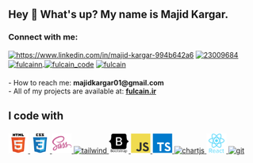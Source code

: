 <h2 align="left">Hey 👋 What's up? My name is Majid Kargar.</h2>

####
<h3 align="left">Connect with me:</h3>
<p align="left">
    <a
        href="https://linkedin.com/in/https://www.linkedin.com/in/majid-kargar-994b642a6"
        target="blank"
        ><img
            align="center"
            src="https://raw.githubusercontent.com/rahuldkjain/github-profile-readme-generator/master/src/    images/icons/Social/linked-in-alt.svg"
            alt="https://www.linkedin.com/in/majid-kargar-994b642a6"
            height="30"
            width="40"
    /></a>
    <a href="https://stackoverflow.com/users/23009684" target="blank"
        ><img
            align="center"
            src="https://raw.githubusercontent.com/rahuldkjain/github-profile-readme-generator/master/src/images/icons/Social/stack-overflow.svg"
            alt="23009684"
            height="30"
            width="40"
    /></a>
    <a href="https://instagram.com/fulcainn" target="blank"
        ><img
            align="center"
            src="https://raw.githubusercontent.com/rahuldkjain/github-profile-readme-generator/master/src/images/icons/Social/instagram.svg"
            alt="fulcainn"
            height="30"
            width="40"
        />
    </a>
    <a href="https://twitter.com/fulcain_code" target="blank"
        ><img
            align="center"
            src="https://raw.githubusercontent.com/rahuldkjain/github-profile-readme-generator/master/src/images/icons/Social/twitter.svg"
            alt="fulcain_code"
            height="30"
            width="40"
    /></a>
    <a href="https://codepen.io/fulcain" target="blank"
        ><img
            align="center"
            src="https://raw.githubusercontent.com/rahuldkjain/github-profile-readme-generator/master/src/images/icons/Social/codepen.svg"
            alt="fulcain"
            height="30"
            width="40"
    /></a>
</p>

####
<p align="left">-  How to reach me: <b>majidkargar01@gmail.com</b> <br>- All of my projects are available at: <b><a href="https://fulcain.ir" target="_blank">fulcain.ir</a></b>

###

<h2 align="left">I code with</h2>

###
<p align="left">
    <!-- HTML -->
    <a href="https://www.w3.org/html/" target="_blank" rel="noreferrer">
        <img
            src="https://raw.githubusercontent.com/devicons/devicon/master/icons/html5/html5-original-wordmark.svg"
            alt="html5"
            width="40"
            height="40"
        />
    </a>
    <!-- CSS -->
    <a
        href="https://www.w3schools.com/css/"
        target="_blank"
        rel="noreferrer"
    >
        <img
            src="https://raw.githubusercontent.com/devicons/devicon/master/icons/css3/css3-original-wordmark.svg"
            alt="css3"
            width="40"
            height="40"
        />
    </a>
    <!-- Sass -->
    <a href="https://sass-lang.com" target="_blank" rel="noreferrer">
        <img
            src="https://raw.githubusercontent.com/devicons/devicon/master/icons/sass/sass-original.svg"
            alt="sass"
            width="40"
            height="40"
        />
    </a>
    <!-- Tailwind -->
    <a href="https://tailwindcss.com/" target="_blank" rel="noreferrer">
        <img
            src="https://www.vectorlogo.zone/logos/tailwindcss/tailwindcss-icon.svg"
            alt="tailwind"
            width="40"
            height="40"
        />
    </a>
    <!-- Bootstrap -->
    <a href="https://getbootstrap.com" target="_blank" rel="noreferrer">
        <img
            src="https://raw.githubusercontent.com/devicons/devicon/master/icons/bootstrap/bootstrap-plain-wordmark.svg"
            alt="bootstrap"
            width="40"
            height="40"
        />
    </a>
    <!-- JS -->
    <a
        href="https://developer.mozilla.org/en-US/docs/Web/JavaScript"
        target="_blank"
        rel="noreferrer"
    >
        <img
            src="https://raw.githubusercontent.com/devicons/devicon/master/icons/javascript/javascript-original.svg"
            alt="javascript"
            width="40"
            height="40"
        />
    </a>
    <!-- TS -->
    <a
    href="https://www.typescriptlang.org/"
    target="_blank"
    rel="noreferrer"
    >
    <img
        src="https://raw.githubusercontent.com/devicons/devicon/master/icons/typescript/typescript-original.svg"
        alt="typescript"
        width="40"
        height="40"
    />
    </a>
    <!-- ChartJS -->
    <a href="https://www.chartjs.org" target="_blank" rel="noreferrer">
        <img
            src="https://www.chartjs.org/media/logo-title.svg"
            alt="chartjs"
            width="40"
            height="40"
        />
    </a>
    <!-- React -->
    <a href="https://reactjs.org/" target="_blank" rel="noreferrer">
        <img
            src="https://raw.githubusercontent.com/devicons/devicon/master/icons/react/react-original-wordmark.svg"
            alt="react"
            width="40"
            height="40"
        />
    </a>
    <!-- Git -->
    <a href="https://git-scm.com/" target="_blank" rel="noreferrer">
        <img
            src="https://www.vectorlogo.zone/logos/git-scm/git-scm-icon.svg"
            alt="git"
            width="40"
            height="40"
        />
    </a>
</p>


